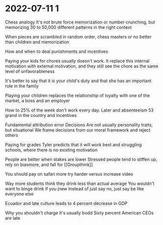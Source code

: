 # 2022-07-11 1

Chess analogy 
It's not brute force memorization or number crunching, but memorizing 30 to 50,000 different patterns in the right context

When pieces are scrambled in random order, chess   masters or no better than children and memorization


How and when to deal punishments and incentives

Paying your kids for chores  usually doesn't work. It replace this internal motivation with external motivation, and they still see the chore as the same level of unfavorableness

It's better to say that it is your child's duty and that she has an important role in the family

Playing your children replaces the relationship of loyalty with one of the market, a boss and an employer

How to 25% of the week don't work every day. Later and absenteeism 53 grand in the country and incentives

Fundamental attribution error
Decisions Are not usually personality traits, but situational
We frame decisions from our moral framework and reject others

Paying for grades
Tyler predicts that it will work best and struggling schools, where there is no existing motivation

People are better when stakes are lower
Stressed people tend to stiffen up, rely on biasmore, and fall for [[Groupthink]]

You should pay on safari more try harder versus increase video

Way more students think they drink less than actual average
You wouldn't want to binge drink if you jnew
Instead of just say no, just say be like everyone else

Ecuador and late culture leads to 4 percent decrease in GDP 

Why you shouldn't charge 
It's usually bodd
Sixty percent American CEOs are late